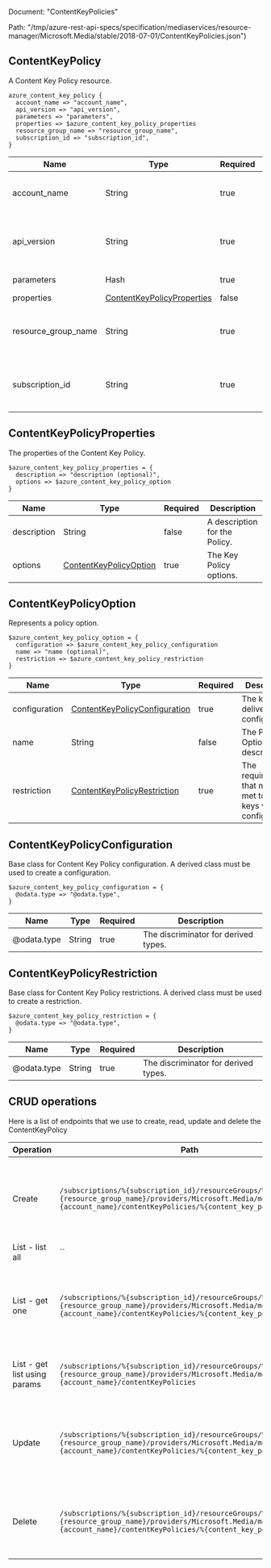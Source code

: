 Document: "ContentKeyPolicies"


Path: "/tmp/azure-rest-api-specs/specification/mediaservices/resource-manager/Microsoft.Media/stable/2018-07-01/ContentKeyPolicies.json")

## ContentKeyPolicy

A Content Key Policy resource.

```puppet
azure_content_key_policy {
  account_name => "account_name",
  api_version => "api_version",
  parameters => "parameters",
  properties => $azure_content_key_policy_properties
  resource_group_name => "resource_group_name",
  subscription_id => "subscription_id",
}
```

| Name        | Type           | Required       | Description       |
| ------------- | ------------- | ------------- | ------------- |
|account_name | String | true | The Media Services account name. |
|api_version | String | true | The Version of the API to be used with the client request. |
|parameters | Hash | true | The request parameters |
|properties | [ContentKeyPolicyProperties](#contentkeypolicyproperties) | false |  |
|resource_group_name | String | true | The name of the resource group within the Azure subscription. |
|subscription_id | String | true | The unique identifier for a Microsoft Azure subscription. |
        
## ContentKeyPolicyProperties

The properties of the Content Key Policy.

```puppet
$azure_content_key_policy_properties = {
  description => "description (optional)",
  options => $azure_content_key_policy_option
}
```

| Name        | Type           | Required       | Description       |
| ------------- | ------------- | ------------- | ------------- |
|description | String | false | A description for the Policy. |
|options | [ContentKeyPolicyOption](#contentkeypolicyoption) | true | The Key Policy options. |
        
## ContentKeyPolicyOption

Represents a policy option.

```puppet
$azure_content_key_policy_option = {
  configuration => $azure_content_key_policy_configuration
  name => "name (optional)",
  restriction => $azure_content_key_policy_restriction
}
```

| Name        | Type           | Required       | Description       |
| ------------- | ------------- | ------------- | ------------- |
|configuration | [ContentKeyPolicyConfiguration](#contentkeypolicyconfiguration) | true | The key delivery configuration. |
|name | String | false | The Policy Option description. |
|restriction | [ContentKeyPolicyRestriction](#contentkeypolicyrestriction) | true | The requirements that must be met to deliver keys with this configuration |
        
## ContentKeyPolicyConfiguration

Base class for Content Key Policy configuration. A derived class must be used to create a configuration.

```puppet
$azure_content_key_policy_configuration = {
  @odata.type => "@odata.type",
}
```

| Name        | Type           | Required       | Description       |
| ------------- | ------------- | ------------- | ------------- |
|@odata.type | String | true | The discriminator for derived types. |
        
## ContentKeyPolicyRestriction

Base class for Content Key Policy restrictions. A derived class must be used to create a restriction.

```puppet
$azure_content_key_policy_restriction = {
  @odata.type => "@odata.type",
}
```

| Name        | Type           | Required       | Description       |
| ------------- | ------------- | ------------- | ------------- |
|@odata.type | String | true | The discriminator for derived types. |



## CRUD operations

Here is a list of endpoints that we use to create, read, update and delete the ContentKeyPolicy

| Operation | Path | Verb | Description | OperationID |
| ------------- | ------------- | ------------- | ------------- | ------------- |
|Create|`/subscriptions/%{subscription_id}/resourceGroups/%{resource_group_name}/providers/Microsoft.Media/mediaServices/%{account_name}/contentKeyPolicies/%{content_key_policy_name}`|Put|Create or update a Content Key Policy in the Media Services account|ContentKeyPolicies_CreateOrUpdate|
|List - list all|``||||
|List - get one|`/subscriptions/%{subscription_id}/resourceGroups/%{resource_group_name}/providers/Microsoft.Media/mediaServices/%{account_name}/contentKeyPolicies/%{content_key_policy_name}`|Get|Get the details of a Content Key Policy in the Media Services account|ContentKeyPolicies_Get|
|List - get list using params|`/subscriptions/%{subscription_id}/resourceGroups/%{resource_group_name}/providers/Microsoft.Media/mediaServices/%{account_name}/contentKeyPolicies`|Get|Lists the Content Key Policies in the account|ContentKeyPolicies_List|
|Update|`/subscriptions/%{subscription_id}/resourceGroups/%{resource_group_name}/providers/Microsoft.Media/mediaServices/%{account_name}/contentKeyPolicies/%{content_key_policy_name}`|Put|Create or update a Content Key Policy in the Media Services account|ContentKeyPolicies_CreateOrUpdate|
|Delete|`/subscriptions/%{subscription_id}/resourceGroups/%{resource_group_name}/providers/Microsoft.Media/mediaServices/%{account_name}/contentKeyPolicies/%{content_key_policy_name}`|Delete|Deletes a Content Key Policy in the Media Services account|ContentKeyPolicies_Delete|
